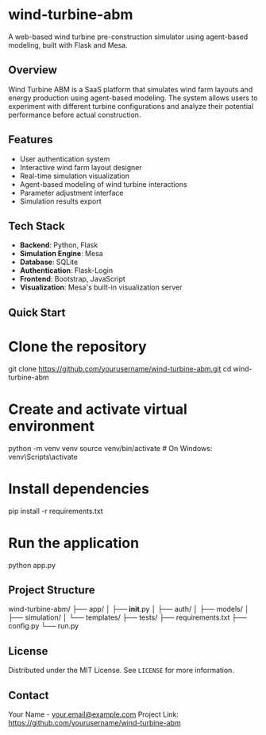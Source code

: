 # wind-turbine-abm

A web-based wind turbine pre-construction simulator using agent-based modeling, built with Flask and Mesa.

## Overview
Wind Turbine ABM is a SaaS platform that simulates wind farm layouts and energy production using agent-based modeling. The system allows users to experiment with different turbine configurations and analyze their potential performance before actual construction.

## Features
- User authentication system
- Interactive wind farm layout designer
- Real-time simulation visualization
- Agent-based modeling of wind turbine interactions
- Parameter adjustment interface
- Simulation results export

## Tech Stack
- **Backend**: Python, Flask
- **Simulation Engine**: Mesa
- **Database**: SQLite
- **Authentication**: Flask-Login
- **Frontend**: Bootstrap, JavaScript
- **Visualization**: Mesa's built-in visualization server

## Quick Start
# Clone the repository
git clone https://github.com/yourusername/wind-turbine-abm.git
cd wind-turbine-abm

# Create and activate virtual environment
python -m venv venv
source venv/bin/activate  # On Windows: venv\Scripts\activate

# Install dependencies
pip install -r requirements.txt

# Run the application
python app.py

## Project Structure
wind-turbine-abm/
├── app/
│   ├── __init__.py
│   ├── auth/
│   ├── models/
│   ├── simulation/
│   └── templates/
├── tests/
├── requirements.txt
├── config.py
└── run.py

## License
Distributed under the MIT License. See `LICENSE` for more information.

## Contact
Your Name - your.email@example.com
Project Link: https://github.com/yourusername/wind-turbine-abm
